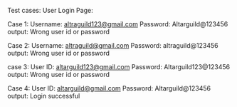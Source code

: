 Test cases:
User Login Page:

Case 1:
Username: altraguild123@gmail.com
Password: Altarguild@123456
output: Wrong user id or password

Case 2: 
Username: altraguild@gmail.com
Password: altraguild@123456
output: Wrong user id or password

case 3:
User ID: altarguild123@gmail.com
Password: Altarguild123@123456
output: Wrong user id or password

Case 4:
User ID: altarguild@gmail.com
Password: Altarguild@123456
output: Login successful

